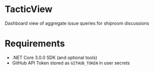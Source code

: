 # TacticView
Dashboard view of aggregate issue queries for shiproom discussions

# Requirements
* .NET Core 3.0.0 SDK (and optional tools)
* GitHub API Token stored as ```GITHUB_TOKEN``` in user secrets
